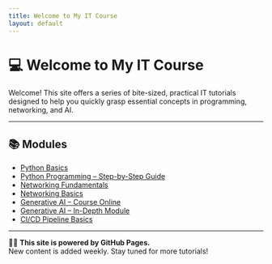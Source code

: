 ```yaml
---
title: Welcome to My IT Course
layout: default
---
```


# 💻 Welcome to My IT Course

Welcome! This site offers a series of bite-sized, practical IT tutorials designed to help you quickly grasp essential concepts in programming, networking, and AI.

---

## 📚 Modules

- [Python Basics](/it-course/python-basics.md)
- [Python Programming – Step-by-Step Guide](https://www.igmguru.com/data-science-bi/python-training)
- [Networking Fundamentals](/it-course/networking-fundamentals.md)
- [Networking Basics](/it-course/networking.html)
- [Generative AI – Course Online](https://www.igmguru.com/machine-learning-ai/generative-ai-training)
- [Generative AI – In-Depth Module](/it-course/generative-ai/)
- [CI/CD Pipeline Basics](/it-course/ci-cd-pipeline-basics/)

---

🧑‍🏫 **This site is powered by GitHub Pages.**  
New content is added weekly. Stay tuned for more tutorials!
